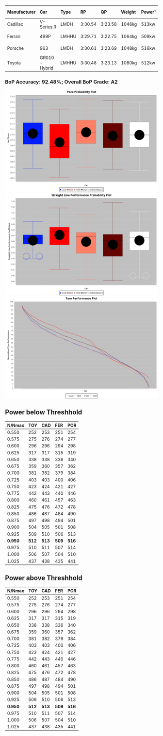 |Manufacturer|Car|Type|RP|QP|Weight|Power¹|Threshhold|PINC|Power²|E/Stint|AVG Vmax|FDS|RDLC|L/Stint|BOP-Grade|ModelAccuracy|ModelPoints|Match%|
|:-|:-|:-|:-|:-|:-|:-|:-|:-|:-|:-|:-|:-|:-|:-|:-|:-|:-|:-|
|Cadillac|V-Series.R|LMDH|3:30.54|3:23.58|1046kg|513kw|0.0kph|0%|513kw|887MJ|321.01kph-346.14kph|-|1.02|12|+B1|98.38%|1765|86.97%|
|Ferrari|499P|LMHHU|3:29.71|3:22.75|1064kg|509kw|0.0kph|0%|509kw|891MJ|324.66kph-347.80kph|190kph|1.03|12|-B1|92.24%|2247|88.01%|
|Porsche|963|LMDH|3:30.61|3:23.69|1048kg|516kw|0.0kph|0%|516kw|899MJ|323.09kph-347.31kph|-|1.01|12|~A1|96.81%|5438|100.00%|
|Toyota|GR010 - Hybrid|LMHHU|3:30.48|3:23.13|1080kg|512kw|0.0kph|0%|512kw|906MJ|320.98kph-353.87kph|190kph|1.01|12|+A2|86.04%|1751|94.94%|

### BoP Accuracy: 92.48%; Overall BoP Grade: A2
![PACECHART](./IMG/OFFICIAL.png)
![STRAIGHTLINEPERFORMANCECHART](./IMG/OFFICIAL_sp.png)
![TYREPERFORMANCECHART](./IMG/OFFICIAL_tw.png)

## Power below Threshhold
|N/Nmax|TOY|CAD|FER|POR|
|:-|:-|:-|:-|:-|
|0.550|252|253|251|254|
|0.575|275|276|274|277|
|0.600|296|296|294|298|
|0.625|317|317|315|319|
|0.650|338|338|336|340|
|0.675|359|360|357|362|
|0.700|381|382|379|384|
|0.725|403|403|400|406|
|0.750|423|424|421|427|
|0.775|442|443|440|446|
|0.800|460|461|457|463|
|0.825|475|476|472|478|
|0.850|486|487|484|490|
|0.875|497|498|494|501|
|0.900|504|505|501|508|
|0.925|509|510|506|513|
|**0.950**|**512**|**513**|**509**|**516**|
|0.975|510|511|507|514|
|1.000|506|507|504|510|
|1.025|437|438|435|441|

## Power above Threshhold
|N/Nmax|TOY|CAD|FER|POR|
|:-|:-|:-|:-|:-|
|0.550|252|253|251|254|
|0.575|275|276|274|277|
|0.600|296|296|294|298|
|0.625|317|317|315|319|
|0.650|338|338|336|340|
|0.675|359|360|357|362|
|0.700|381|382|379|384|
|0.725|403|403|400|406|
|0.750|423|424|421|427|
|0.775|442|443|440|446|
|0.800|460|461|457|463|
|0.825|475|476|472|478|
|0.850|486|487|484|490|
|0.875|497|498|494|501|
|0.900|504|505|501|508|
|0.925|509|510|506|513|
|**0.950**|**512**|**513**|**509**|**516**|
|0.975|510|511|507|514|
|1.000|506|507|504|510|
|1.025|437|438|435|441|
